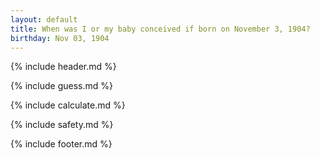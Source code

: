 ```yaml
---
layout: default
title: When was I or my baby conceived if born on November 3, 1904?
birthday: Nov 03, 1904
---
```


{% include header.md %}

{% include guess.md %}

{% include calculate.md %}

{% include safety.md %}

{% include footer.md %}



